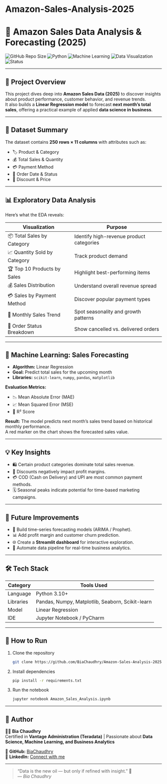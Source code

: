 # Amazon-Sales-Analysis-2025

# 🛒 Amazon Sales Data Analysis & Forecasting (2025)

![GitHub Repo Size](https://img.shields.io/github/repo-size/BiaChaudhry/Amazon-Sales-Analysis-2025?color=blue)
![Python](https://img.shields.io/badge/Python-3.10+-yellow)
![Machine Learning](https://img.shields.io/badge/ML-Linear%20Regression-green)
![Data Visualization](https://img.shields.io/badge/EDA-Seaborn%20%7C%20Matplotlib-orange)
![Status](https://img.shields.io/badge/Project-Completed-brightgreen)

---

## 🚀 Project Overview
This project dives deep into **Amazon Sales Data (2025)** to discover insights about product performance, customer behavior, and revenue trends.  
It also builds a **Linear Regression model** to forecast **next month’s total sales**, offering a practical example of applied **data science in business**.

---

## 🧾 Dataset Summary
The dataset contains **250 rows × 11 columns** with attributes such as:
- 🏷️ Product & Category  
- 💰 Total Sales & Quantity  
- 💳 Payment Method  
- 📅 Order Date & Status  
- 🧾 Discount & Price  

---

## 📊 Exploratory Data Analysis
Here’s what the EDA reveals:

| Visualization | Purpose |
|---------------|----------|
| 📦 Total Sales by Category | Identify high-revenue product categories |
| 📈 Quantity Sold by Category | Track product demand |
| 🏆 Top 10 Products by Sales | Highlight best-performing items |
| 💰 Sales Distribution | Understand overall revenue spread |
| 💳 Sales by Payment Method | Discover popular payment types |
| 📅 Monthly Sales Trend | Spot seasonality and growth patterns |
| 🔄 Order Status Breakdown | Show cancelled vs. delivered orders |

---

## 🤖 Machine Learning: Sales Forecasting
- **Algorithm:** Linear Regression  
- **Goal:** Predict total sales for the upcoming month  
- **Libraries:** `scikit-learn`, `numpy`, `pandas`, `matplotlib`

**Evaluation Metrics:**
- 📉 Mean Absolute Error (MAE)  
- 📈 Mean Squared Error (MSE)  
- 🎯 R² Score  

**Result:** The model predicts next month’s sales trend based on historical monthly performance.  
A red marker on the chart shows the forecasted sales value.

---

## 💡 Key Insights
- 🛍️ Certain product categories dominate total sales revenue.  
- 💸 Discounts negatively impact profit margins.  
- 💳 COD (Cash on Delivery) and UPI are most common payment methods.  
- 🗓️ Seasonal peaks indicate potential for time-based marketing campaigns.  

---

## 🧠 Future Improvements
- 🔮 Build time-series forecasting models (ARIMA / Prophet).  
- 📊 Add profit margin and customer churn prediction.  
- 🌐 Create a **Streamlit dashboard** for interactive exploration.  
- 💼 Automate data pipeline for real-time business analytics.

---

## 🛠️ Tech Stack
| Category | Tools Used |
|-----------|-------------|
| Language | Python 3.10+ |
| Libraries | Pandas, Numpy, Matplotlib, Seaborn, Scikit-learn |
| Model | Linear Regression |
| IDE | Jupyter Notebook / PyCharm |

---

## 📘 How to Run
1. Clone the repository  
   ```bash
   git clone https://github.com/BiaChaudhry/Amazon-Sales-Analysis-2025.git
   ```
2. Install dependencies  
   ```bash
   pip install -r requirements.txt
   ```
3. Run the notebook  
   ```bash
   jupyter notebook Amazon_Sales_Analysis.ipynb
   ```

---

## 🌟 Author
👩‍💻 **Bia Chaudhry**  
Certified in **Vantage Administration (Teradata)** | Passionate about **Data Science, Machine Learning, and Business Analytics**  

🔗 **GitHub:** [BiaChaudhry](https://github.com/BiaChaudhry)  
💼 **LinkedIn:** [Connect with me](https://www.linkedin.com/in/biachaudhry1312/)  

---

> “Data is the new oil — but only if refined with insight.” 🚀  
> — *Bia Chaudhry*
